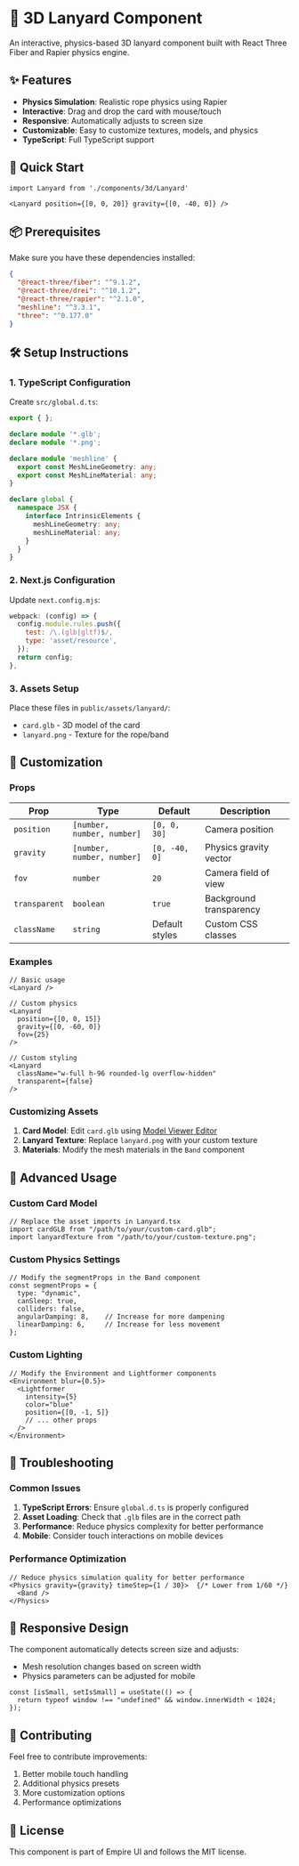 # 🎯 3D Lanyard Component

An interactive, physics-based 3D lanyard component built with React Three Fiber and Rapier physics engine.

## ✨ Features

- **Physics Simulation**: Realistic rope physics using Rapier
- **Interactive**: Drag and drop the card with mouse/touch
- **Responsive**: Automatically adjusts to screen size
- **Customizable**: Easy to customize textures, models, and physics
- **TypeScript**: Full TypeScript support

## 🚀 Quick Start

```tsx
import Lanyard from './components/3d/Lanyard'

<Lanyard position={[0, 0, 20]} gravity={[0, -40, 0]} />
```

## 📦 Prerequisites

Make sure you have these dependencies installed:

```json
{
  "@react-three/fiber": "^9.1.2",
  "@react-three/drei": "^10.1.2",
  "@react-three/rapier": "^2.1.0",
  "meshline": "^3.3.1",
  "three": "^0.177.0"
}
```

## 🛠️ Setup Instructions

### 1. TypeScript Configuration

Create `src/global.d.ts`:
```typescript
export { };

declare module '*.glb';
declare module '*.png';

declare module 'meshline' {
  export const MeshLineGeometry: any;
  export const MeshLineMaterial: any;
}

declare global {
  namespace JSX {
    interface IntrinsicElements {
      meshLineGeometry: any;
      meshLineMaterial: any;
    }
  }
}
```

### 2. Next.js Configuration

Update `next.config.mjs`:
```javascript
webpack: (config) => {
  config.module.rules.push({
    test: /\.(glb|gltf)$/,
    type: 'asset/resource',
  });
  return config;
},
```

### 3. Assets Setup

Place these files in `public/assets/lanyard/`:
- `card.glb` - 3D model of the card
- `lanyard.png` - Texture for the rope/band

## 🎨 Customization

### Props

| Prop | Type | Default | Description |
|------|------|---------|-------------|
| `position` | `[number, number, number]` | `[0, 0, 30]` | Camera position |
| `gravity` | `[number, number, number]` | `[0, -40, 0]` | Physics gravity vector |
| `fov` | `number` | `20` | Camera field of view |
| `transparent` | `boolean` | `true` | Background transparency |
| `className` | `string` | Default styles | Custom CSS classes |

### Examples

```tsx
// Basic usage
<Lanyard />

// Custom physics
<Lanyard 
  position={[0, 0, 15]} 
  gravity={[0, -60, 0]} 
  fov={25} 
/>

// Custom styling
<Lanyard 
  className="w-full h-96 rounded-lg overflow-hidden"
  transparent={false}
/>
```

### Customizing Assets

1. **Card Model**: Edit `card.glb` using [Model Viewer Editor](https://modelviewer.dev/editor/)
2. **Lanyard Texture**: Replace `lanyard.png` with your custom texture
3. **Materials**: Modify the mesh materials in the `Band` component

## 🎯 Advanced Usage

### Custom Card Model

```tsx
// Replace the asset imports in Lanyard.tsx
import cardGLB from "/path/to/your/custom-card.glb";
import lanyardTexture from "/path/to/your/custom-texture.png";
```

### Custom Physics Settings

```tsx
// Modify the segmentProps in the Band component
const segmentProps = {
  type: "dynamic",
  canSleep: true,
  colliders: false,
  angularDamping: 8,    // Increase for more dampening
  linearDamping: 6,     // Increase for less movement
};
```

### Custom Lighting

```tsx
// Modify the Environment and Lightformer components
<Environment blur={0.5}>
  <Lightformer
    intensity={5}
    color="blue"
    position={[0, -1, 5]}
    // ... other props
  />
</Environment>
```

## 🐛 Troubleshooting

### Common Issues

1. **TypeScript Errors**: Ensure `global.d.ts` is properly configured
2. **Asset Loading**: Check that `.glb` files are in the correct path
3. **Performance**: Reduce physics complexity for better performance
4. **Mobile**: Consider touch interactions on mobile devices

### Performance Optimization

```tsx
// Reduce physics simulation quality for better performance
<Physics gravity={gravity} timeStep={1 / 30}>  {/* Lower from 1/60 */}
  <Band />
</Physics>
```

## 📱 Responsive Design

The component automatically detects screen size and adjusts:
- Mesh resolution changes based on screen width
- Physics parameters can be adjusted for mobile

```tsx
const [isSmall, setIsSmall] = useState(() => {
  return typeof window !== "undefined" && window.innerWidth < 1024;
});
```

## 🤝 Contributing

Feel free to contribute improvements:
1. Better mobile touch handling
2. Additional physics presets
3. More customization options
4. Performance optimizations

## 📄 License

This component is part of Empire UI and follows the MIT license. 